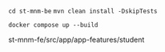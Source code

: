 
`cd st-mnm-be`
`mvn clean install -DskipTests`


`docker compose up --build`


st-mnm-fe/src/app/app-features/student

